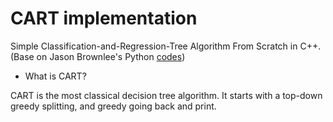 # CART implementation

Simple Classification-and-Regression-Tree Algorithm From Scratch in C++. 
(Base on Jason Brownlee's Python [codes](https://machinelearningmastery.com/implement-decision-tree-algorithm-scratch-python/))

* What is CART?

CART is the most classical decision tree algorithm. It starts with a top-down greedy splitting, and greedy going back and print.